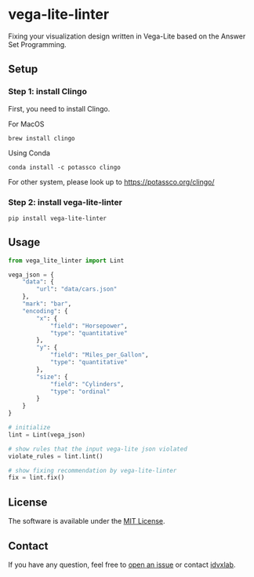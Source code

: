 # vega-lite-linter
Fixing your visualization design written in Vega-Lite based on the Answer Set Programming.

## Setup
### Step 1: install **Clingo**
   First, you need to install Clingo.

For MacOS
```
brew install clingo
```

Using Conda
```
conda install -c potassco clingo
```

For other system, please look up to https://potassco.org/clingo/

### Step 2: install vega-lite-linter
```
pip install vega-lite-linter
```

## Usage

```python
from vega_lite_linter import Lint 

vega_json = {
    "data": {
        "url": "data/cars.json"
    },
    "mark": "bar",
    "encoding": {
        "x": {
            "field": "Horsepower",
            "type": "quantitative"
        },
        "y": {
            "field": "Miles_per_Gallon",
            "type": "quantitative"
        },
        "size": {
            "field": "Cylinders",
            "type": "ordinal"
        }
    }
}

# initialize 
lint = Lint(vega_json)

# show rules that the input vega-lite json violated
violate_rules = lint.lint()

# show fixing recommendation by vega-lite-linter
fix = lint.fix()

```

<!-- More details can be found in [vega-lite-linter's project website](xxx). -->


## License
The software is available under the [MIT License](https://github.com/idvxlab/vega-lite-linter/blob/main/LICENSE).



## Contact
If you have any question, feel free to [open an issue](https://github.com/idvxlab/vega-lite-linter/issues/new/) or contact [idvxlab](https://idvxlab.com/).
